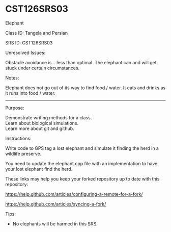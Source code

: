 # CST126SRS03
Elephant


Class ID: Tangela and Persian

SRS ID: CST126SRS03

Unresolved Issues: 

Obstacle avoidance is... less than optimal. The elephant can and will get stuck under certain circumstances.

Notes: 

Elephant does not go out of its way to find food / water. It eats and drinks as it runs into food / water.

---

Purpose: 

Demonstrate writing methods for a class.  
Learn about biological simulations.  
Learn more about git and github.  

Instructions: 

Write code to GPS tag a lost elephant and simulate it finding the herd in a wildlife preserve. 

You need to update the elephant.cpp file with an implementation to have your lost elephant find the herd. 

These links may help you keep your forked repository up to date with this repository:

https://help.github.com/articles/configuring-a-remote-for-a-fork/

https://help.github.com/articles/syncing-a-fork/

Tips:  

- No elephants will be harmed in this SRS.  
